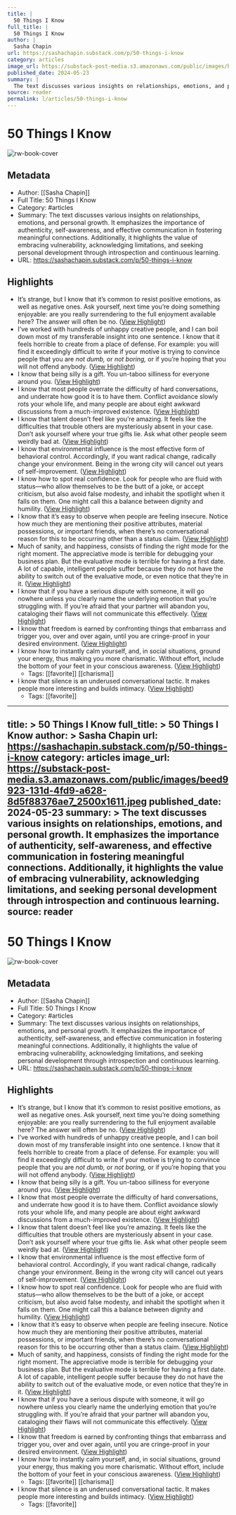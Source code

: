 ```yaml
---
title: |
  50 Things I Know
full_title: |
  50 Things I Know
author: |
  Sasha Chapin
url: https://sashachapin.substack.com/p/50-things-i-know
category: articles
image_url: https://substack-post-media.s3.amazonaws.com/public/images/beed9923-131d-4fd9-a628-8d5f88376ae7_2500x1611.jpeg
published_date: 2024-05-23
summary: |
  The text discusses various insights on relationships, emotions, and personal growth. It emphasizes the importance of authenticity, self-awareness, and effective communication in fostering meaningful connections. Additionally, it highlights the value of embracing vulnerability, acknowledging limitations, and seeking personal development through introspection and continuous learning.
source: reader
permalink: l/articles/50-things-i-know
---
```

# 50 Things I Know

![rw-book-cover](https://substack-post-media.s3.amazonaws.com/public/images/beed9923-131d-4fd9-a628-8d5f88376ae7_2500x1611.jpeg)

## Metadata
- Author: [[Sasha Chapin]]
- Full Title: 50 Things I Know
- Category: #articles
- Summary: The text discusses various insights on relationships, emotions, and personal growth. It emphasizes the importance of authenticity, self-awareness, and effective communication in fostering meaningful connections. Additionally, it highlights the value of embracing vulnerability, acknowledging limitations, and seeking personal development through introspection and continuous learning.
- URL: https://sashachapin.substack.com/p/50-things-i-know

## Highlights
- It’s strange, but I know that it’s common to resist positive emotions, as well as negative ones. Ask yourself, next time you’re doing something enjoyable: are you really surrendering to the full enjoyment available here? The answer will often be no. ([View Highlight](https://read.readwise.io/read/01j1mkf8a35wqjvawxhk1hbaq1))
- I’ve worked with hundreds of unhappy creative people, and I can boil down most of my transferable insight into one sentence. I know that it feels horrible to create from a place of defense. For example: you will find it exceedingly difficult to write if your motive is trying to convince people that you are *not dumb,* or *not boring,* or if you’re hoping that you will not offend anybody. ([View Highlight](https://read.readwise.io/read/01j1mkfe1dbpfta6fqmyt32a61))
- I know that being silly is a gift. You un-taboo silliness for everyone around you. ([View Highlight](https://read.readwise.io/read/01j1mkfpy2hjf9r4yh4s1rtgxe))
- I know that most people overrate the difficulty of hard conversations, and underrate how good it is to have them. Conflict avoidance slowly rots your whole life, and many people are about eight awkward discussions from a much-improved existence. ([View Highlight](https://read.readwise.io/read/01j1mkg4tz982h27563f4bkppd))
- I know that talent doesn’t feel like you’re amazing. It feels like the difficulties that trouble others are mysteriously absent in your case. Don’t ask yourself where your true gifts lie. Ask what other people seem weirdly bad at. ([View Highlight](https://read.readwise.io/read/01j1mkjdej8gph6m7pwe1v5aka))
- I know that environmental influence is the most effective form of behavioral control. Accordingly, if you want radical change, radically change your environment. Being in the wrong city will cancel out years of self-improvement. ([View Highlight](https://read.readwise.io/read/01j1mkkc4we4ngqnzprz5hqn5c))
- I know how to spot real confidence. Look for people who are fluid with status—who allow themselves to be the butt of a joke, or accept criticism, but also avoid false modesty, and inhabit the spotlight when it falls on them. One might call this a balance between dignity and humility. ([View Highlight](https://read.readwise.io/read/01j1mkmdgwmm2k29v1970epd2x))
- I know that it’s easy to observe when people are feeling insecure. Notice how much they are mentioning their positive attributes, material possessions, or important friends, when there’s no conversational reason for this to be occurring other than a status claim. ([View Highlight](https://read.readwise.io/read/01j1mkqaefhmb4ggt95ca9m04x))
- Much of sanity, and happiness, consists of finding the right mode for the right moment. The appreciative mode is terrible for debugging your business plan. But the evaluative mode is terrible for having a first date. A lot of capable, intelligent people suffer because they do not have the ability to switch out of the evaluative mode, or even notice that they’re in it. ([View Highlight](https://read.readwise.io/read/01j1r69vhv61za3ha655c3hwss))
- I know that if you have a serious dispute with someone, it will go nowhere unless you clearly name the underlying emotion that you’re struggling with. If you’re afraid that your partner will abandon you, cataloging their flaws will not communicate this effectively. ([View Highlight](https://read.readwise.io/read/01j1r6f3wjd38rscmts0kcgawh))
- I know that freedom is earned by confronting things that embarrass and trigger you, over and over again, until you are cringe-proof in your desired environment. ([View Highlight](https://read.readwise.io/read/01j1r6j0hnfhrzxjtt26e1d6z4))
- I know how to instantly calm yourself, and, in social situations, ground your energy, thus making you more charismatic. Without effort, include the bottom of your feet in your conscious awareness. ([View Highlight](https://read.readwise.io/read/01j1r6jxtvhhyvyex8369ycdsw))
    - Tags: [[favorite]] [[charisma]] 
- I know that silence is an underused conversational tactic. It makes people more interesting and builds intimacy. ([View Highlight](https://read.readwise.io/read/01j1r6mee5mwk5x8zcw7dnvqcc))
    - Tags: [[favorite]] 


---
title: >
  50 Things I Know
full_title: >
  50 Things I Know
author: >
  Sasha Chapin
url: https://sashachapin.substack.com/p/50-things-i-know
category: articles
image_url: https://substack-post-media.s3.amazonaws.com/public/images/beed9923-131d-4fd9-a628-8d5f88376ae7_2500x1611.jpeg
published_date: 2024-05-23
summary: >
  The text discusses various insights on relationships, emotions, and personal growth. It emphasizes the importance of authenticity, self-awareness, and effective communication in fostering meaningful connections. Additionally, it highlights the value of embracing vulnerability, acknowledging limitations, and seeking personal development through introspection and continuous learning.
source: reader
---
# 50 Things I Know

![rw-book-cover](https://substack-post-media.s3.amazonaws.com/public/images/beed9923-131d-4fd9-a628-8d5f88376ae7_2500x1611.jpeg)

## Metadata
- Author: [[Sasha Chapin]]
- Full Title: 50 Things I Know
- Category: #articles
- Summary: The text discusses various insights on relationships, emotions, and personal growth. It emphasizes the importance of authenticity, self-awareness, and effective communication in fostering meaningful connections. Additionally, it highlights the value of embracing vulnerability, acknowledging limitations, and seeking personal development through introspection and continuous learning.
- URL: https://sashachapin.substack.com/p/50-things-i-know

## Highlights
- It’s strange, but I know that it’s common to resist positive emotions, as well as negative ones. Ask yourself, next time you’re doing something enjoyable: are you really surrendering to the full enjoyment available here? The answer will often be no. ([View Highlight](https://read.readwise.io/read/01j1mkf8a35wqjvawxhk1hbaq1))
- I’ve worked with hundreds of unhappy creative people, and I can boil down most of my transferable insight into one sentence. I know that it feels horrible to create from a place of defense. For example: you will find it exceedingly difficult to write if your motive is trying to convince people that you are *not dumb,* or *not boring,* or if you’re hoping that you will not offend anybody. ([View Highlight](https://read.readwise.io/read/01j1mkfe1dbpfta6fqmyt32a61))
- I know that being silly is a gift. You un-taboo silliness for everyone around you. ([View Highlight](https://read.readwise.io/read/01j1mkfpy2hjf9r4yh4s1rtgxe))
- I know that most people overrate the difficulty of hard conversations, and underrate how good it is to have them. Conflict avoidance slowly rots your whole life, and many people are about eight awkward discussions from a much-improved existence. ([View Highlight](https://read.readwise.io/read/01j1mkg4tz982h27563f4bkppd))
- I know that talent doesn’t feel like you’re amazing. It feels like the difficulties that trouble others are mysteriously absent in your case. Don’t ask yourself where your true gifts lie. Ask what other people seem weirdly bad at. ([View Highlight](https://read.readwise.io/read/01j1mkjdej8gph6m7pwe1v5aka))
- I know that environmental influence is the most effective form of behavioral control. Accordingly, if you want radical change, radically change your environment. Being in the wrong city will cancel out years of self-improvement. ([View Highlight](https://read.readwise.io/read/01j1mkkc4we4ngqnzprz5hqn5c))
- I know how to spot real confidence. Look for people who are fluid with status—who allow themselves to be the butt of a joke, or accept criticism, but also avoid false modesty, and inhabit the spotlight when it falls on them. One might call this a balance between dignity and humility. ([View Highlight](https://read.readwise.io/read/01j1mkmdgwmm2k29v1970epd2x))
- I know that it’s easy to observe when people are feeling insecure. Notice how much they are mentioning their positive attributes, material possessions, or important friends, when there’s no conversational reason for this to be occurring other than a status claim. ([View Highlight](https://read.readwise.io/read/01j1mkqaefhmb4ggt95ca9m04x))
- Much of sanity, and happiness, consists of finding the right mode for the right moment. The appreciative mode is terrible for debugging your business plan. But the evaluative mode is terrible for having a first date. A lot of capable, intelligent people suffer because they do not have the ability to switch out of the evaluative mode, or even notice that they’re in it. ([View Highlight](https://read.readwise.io/read/01j1r69vhv61za3ha655c3hwss))
- I know that if you have a serious dispute with someone, it will go nowhere unless you clearly name the underlying emotion that you’re struggling with. If you’re afraid that your partner will abandon you, cataloging their flaws will not communicate this effectively. ([View Highlight](https://read.readwise.io/read/01j1r6f3wjd38rscmts0kcgawh))
- I know that freedom is earned by confronting things that embarrass and trigger you, over and over again, until you are cringe-proof in your desired environment. ([View Highlight](https://read.readwise.io/read/01j1r6j0hnfhrzxjtt26e1d6z4))
- I know how to instantly calm yourself, and, in social situations, ground your energy, thus making you more charismatic. Without effort, include the bottom of your feet in your conscious awareness. ([View Highlight](https://read.readwise.io/read/01j1r6jxtvhhyvyex8369ycdsw))
    - Tags: [[favorite]] [[charisma]] 
- I know that silence is an underused conversational tactic. It makes people more interesting and builds intimacy. ([View Highlight](https://read.readwise.io/read/01j1r6mee5mwk5x8zcw7dnvqcc))
    - Tags: [[favorite]] 


